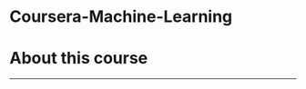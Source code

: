 # Coursera-Machine-Learning

# About this course
---------------------------------------------------------------------------------------------------------------------------------------
